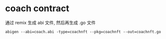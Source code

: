 # coach contract

通过 remix 生成 abi 文件, 然后再生成 .go 文件

```shell
abigen --abi=coach.abi -type=coachnft --pkg=coachnft --out=coachnft.go
```

